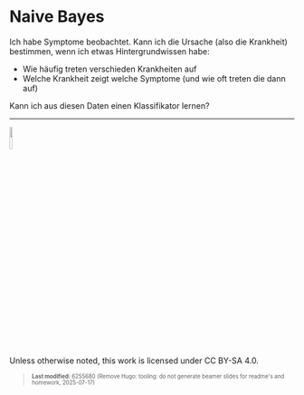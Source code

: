 # Naive Bayes

Ich habe Symptome beobachtet. Kann ich die Ursache (also die Krankheit)
bestimmen, wenn ich etwas Hintergrundwissen habe:

- Wie häufig treten verschieden Krankheiten auf
- Welche Krankheit zeigt welche Symptome (und wie oft treten die dann
  auf)

Kann ich aus diesen Daten einen Klassifikator lernen?

------------------------------------------------------------------------

<img src="https://licensebuttons.net/l/by-sa/4.0/88x31.png" width="10%">

Unless otherwise noted, this work is licensed under CC BY-SA 4.0.

<blockquote><p><sup><sub><strong>Last modified:</strong> 6255680 (Remove Hugo: tooling: do not generate beamer slides for readme's and homework, 2025-07-17)<br></sub></sup></p></blockquote>
